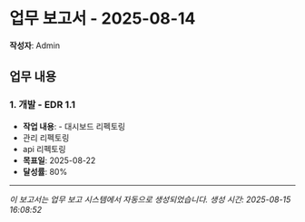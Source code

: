 # 업무 보고서 - 2025-08-14

**작성자**: Admin

## 업무 내용

### 1. 개발 - EDR 1.1

- **작업 내용**: - 대시보드 리펙토링
- 관리 리펙토링
- api 리펙토링
- **목표일**: 2025-08-22
- **달성률**: 80%

---

*이 보고서는 업무 보고 시스템에서 자동으로 생성되었습니다.*
*생성 시간: 2025-08-15 16:08:52*
